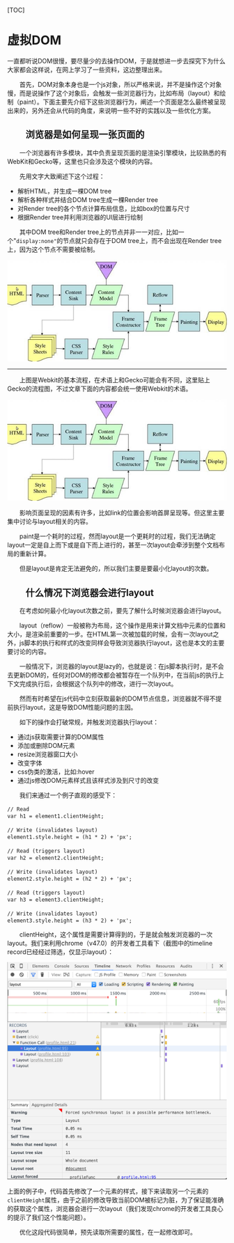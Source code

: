 [TOC]



# 虚拟DOM

一直都听说DOM很慢，要尽量少的去操作DOM，于是就想进一步去探究下为什么大家都会这样说，在网上学习了一些资料，这边整理出来。

　　首先，DOM对象本身也是一个js对象，所以严格来说，并不是操作这个对象慢，而是说操作了这个对象后，会触发一些浏览器行为，比如布局（layout）和绘制（paint）。下面主要先介绍下这些浏览器行为，阐述一个页面是怎么最终被呈现出来的，另外还会从代码的角度，来说明一些不好的实践以及一些优化方案。

## 　　浏览器是如何呈现一张页面的

　　一个浏览器有许多模块，其中负责呈现页面的是渲染引擎模块，比较熟悉的有WebKit和Gecko等，这里也只会涉及这个模块的内容。

　　先用文字大致阐述下这个过程：

- 解析HTML，并生成一棵DOM tree
- 解析各种样式并结合DOM tree生成一棵Render tree
- 对Render tree的各个节点计算布局信息，比如box的位置与尺寸
- 根据Render tree并利用浏览器的UI层进行绘制

　　其中DOM tree和Render tree上的节点并非一一对应，比如一个"`display:none"`的节点就只会存在于DOM tree上，而不会出现在Render tree上，因为这个节点不需要被绘制。

![img](虚拟DOM.assets/1-20160219104627034-1997891554.jpg)

------



　　上图是Webkit的基本流程，在术语上和Gecko可能会有不同，这里贴上Gecko的流程图，不过文章下面的内容都会统一使用Webkit的术语。

![](虚拟DOM.assets/1-20160219104627034-1997891554-1559826000109.jpg)

　　影响页面呈现的因素有许多，比如link的位置会影响首屏呈现等。但这里主要集中讨论与layout相关的内容。

　　paint是一个耗时的过程，然而layout是一个更耗时的过程，我们无法确定layout一定是自上而下或是自下而上进行的，甚至一次layout会牵涉到整个文档布局的重新计算。

　　但是layout是肯定无法避免的，所以我们主要是要最小化layout的次数。

## 　　什么情况下浏览器会进行layout

　　在考虑如何最小化layout次数之前，要先了解什么时候浏览器会进行layout。

　　layout（reflow）一般被称为布局，这个操作是用来计算文档中元素的位置和大小，是渲染前重要的一步。在HTML第一次被加载的时候，会有一次layout之外，js脚本的执行和样式的改变同样会导致浏览器执行layout，这也是本文的主要要讨论的内容。

　　一般情况下，浏览器的layout是lazy的，也就是说：在js脚本执行时，是不会去更新DOM的，任何对DOM的修改都会被暂存在一个队列中，在当前js的执行上下文完成执行后，会根据这个队列中的修改，进行一次layout。

　　然而有时希望在js代码中立刻获取最新的DOM节点信息，浏览器就不得不提前执行layout，这是导致DOM性能问题的主因。

　　如下的操作会打破常规，并触发浏览器执行layout：

- 通过js获取需要计算的DOM属性
- 添加或删除DOM元素
- resize浏览器窗口大小
- 改变字体
- css伪类的激活，比如:hover
- 通过js修改DOM元素样式且该样式涉及到尺寸的改变

　　我们来通过一个例子直观的感受下：

```
// Read
var h1 = element1.clientHeight;

// Write (invalidates layout)
element1.style.height = (h1 * 2) + 'px';

// Read (triggers layout)
var h2 = element2.clientHeight;

// Write (invalidates layout)
element2.style.height = (h2 * 2) + 'px';

// Read (triggers layout)
var h3 = element3.clientHeight;

// Write (invalidates layout)
element3.style.height = (h3 * 2) + 'px';  
```

　　clientHeight，这个属性是需要计算得到的，于是就会触发浏览器的一次layout。我们来利用chrome（v47.0）的开发者工具看下（截图中的timeline record已经经过筛选，仅显示layout）：

![img](虚拟DOM.assets/1-20160219104627128-1703439703.jpg)

上面的例子中，代码首先修改了一个元素的样式，接下来读取另一个元素的`clientHeight`属性，由于之前的修改导致当前DOM被标记为脏，为了保证能准确的获取这个属性，浏览器会进行一次layout（我们发现chrome的开发者工具良心的提示了我们这个性能问题）。

　　优化这段代码很简单，预先读取所需要的属性，在一起修改即可。